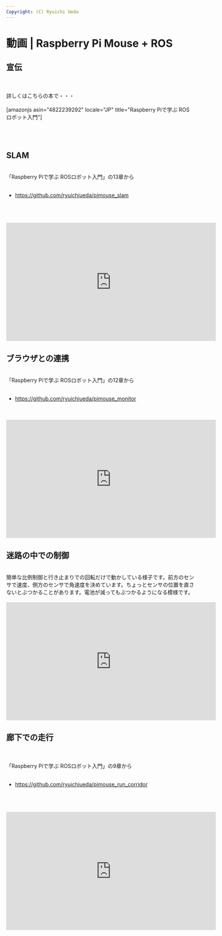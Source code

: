 ```yaml
---
Copyright: (C) Ryuichi Ueda
---
```


# 動画 | Raspberry Pi Mouse + ROS
<h2>宣伝</h2><br />
<br />
詳しくはこちらの本で・・・<br />
<br />
[amazonjs asin="4822239292" locale="JP" title="Raspberry Piで学ぶ ROSロボット入門"]<br />
<br />
<br />
<br />
<h2>SLAM</h2><br />
「Raspberry Piで学ぶ ROSロボット入門」の13章から<br />
<ul><br />
 	<li><a href="https://github.com/ryuichiueda/pimouse_slam">https://github.com/ryuichiueda/pimouse_slam</a></li><br />
</ul><br />
<br />
<iframe src="https://www.youtube.com/embed/b2kYQ11PUSI" width="560" height="315" frameborder="0" allowfullscreen="allowfullscreen"></iframe><br />
<h2>ブラウザとの連携</h2><br />
「Raspberry Piで学ぶ ROSロボット入門」の12章から<br />
<ul><br />
 	<li><a href="https://github.com/ryuichiueda/pimouse_monitor">https://github.com/ryuichiueda/pimouse_monitor</a></li><br />
</ul><br />
<iframe src="https://www.youtube.com/embed/ezDrZo_jaMk" width="560" height="315" frameborder="0" allowfullscreen="allowfullscreen"></iframe><br />
<h2>迷路の中での制御</h2><br />
簡単な比例制御と行き止まりでの回転だけで動かしている様子です。前方のセンサで速度、側方のセンサで角速度を決めています。ちょっとセンサの位置を直さないとぶつかることがあります。電池が減ってもぶつかるようになる模様です。<br />
<br />
<iframe src="https://www.youtube.com/embed/Zcfcbe8Le3I" width="560" height="315" frameborder="0" allowfullscreen="allowfullscreen"></iframe><br />
<h2>廊下での走行</h2><br />
<br />
「Raspberry Piで学ぶ ROSロボット入門」の9章から<br />
<ul><br />
 	<li><a href="https://github.com/ryuichiueda/pimouse_run_corridor">https://github.com/ryuichiueda/pimouse_run_corridor</a></li><br />
</ul><br />
<br />
<iframe src="https://www.youtube.com/embed/Hr8k7N62AUU" width="560" height="315" frameborder="0" allowfullscreen="allowfullscreen"></iframe>
